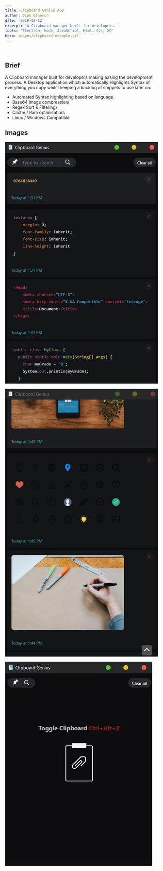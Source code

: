 ```yaml
---
title: Clipboard Genius App
author: Dipo Olaosun
date: '2019-02-12'
excerpt: 'A Clipboard manager built for developers. '
tools: 'Electron, Node, JavaScript, Html, Css, XD'
hero: images/clipboard-example.gif
---
```

![]()

## Brief

A Clipboard manager built for developers making easing the development process. A Desktop application which automatically Highlights Syntax of everything you copy whilst keeping a backlog of snippets to use later on. 

* Automated Syntax highlighting based on language.
* Base64 image compression\
* Regex Sort & Filtering\
* Cache / Ram optimisation\
* Linux / Windows Compatible

## Images

![](images/clipboard-genius-code.png)

![](images/clipboard-genius-designer.png)

![](images/clipoard-genuis-welcome.png)

